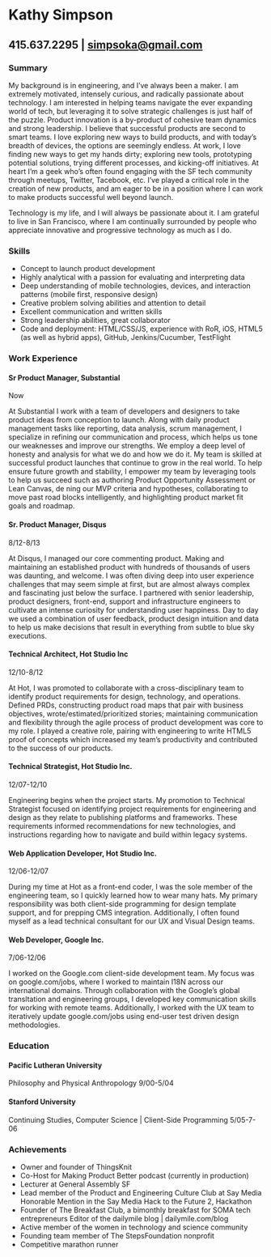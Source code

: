Kathy Simpson
=============
415.637.2295 | simpsoka@gmail.com
--------------------------------------------------------------

### Summary
My background is in engineering, and I’ve always been a maker. I am extremely motivated, intensely curious, and radically passionate about technology.
I am interested in helping teams navigate the ever expanding world of tech, but leveraging it to solve strategic challenges is just half of the puzzle. Product innovation is a by-product of cohesive team dynamics and strong leadership. I believe that successful products are second to smart teams. I love exploring new ways to build products, and with today’s breadth of devices, the options are seemingly endless. At work, I love finding new ways to get my hands dirty; exploring new tools, prototyping potential solutions, trying different processes, and kicking-off initiatives. At heart I’m a geek who’s often found engaging with the SF tech community through meetups, Twitter, Tacebook, etc. I’ve played a critical role in the creation of new products, and am eager to be in a position where I can work to make products successful well beyond launch.

Technology is my life, and I will always be passionate about it. I am grateful to live in San Francisco, where I am continually surrounded by people who appreciate innovative and progressive technology as much as I do.

### Skills

- Concept to launch product development
- Highly analytical with a passion for evaluating and interpreting data
- Deep understanding of mobile technologies, devices, and interaction patterns (mobile first, responsive
design)
- Creative problem solving abilities and attention to detail
- Excellent communication and written skills
- Strong leadership abilities, great collaborator
- Code and deployment: HTML/CSS/JS, experience with RoR, iOS, HTML5 (as well as hybrid apps), GitHub,
Jenkins/Cucumber, TestFlight

### Work Experience

#### Sr Product Manager, Substantial
Now

At Substantial I work with a team of developers and designers to take product ideas from conception to launch. Along with daily product management tasks like reporting, data analysis, scrum management, I specialize in refining our communication and process, which helps us tone our weaknesses and improve our strengths. We employ a deep level of honesty and analysis for what we do and how we do it. My team is skilled at successful product launches that continue to grow in the real world. To help ensure future growth and stability, I empower my team by leveraging tools to help us succeed such as authoring Product Opportunity Assessment or Lean Canvas, de ning our MVP criteria and hypotheses, collaborating to move past road blocks intelligently, and highlighting product market fit goals and roadmap.

#### Sr. Product Manager, Disqus
8/12-8/13

At Disqus, I managed our core commenting product. Making and maintaining an established product with hundreds of thousands of users was daunting, and welcome. I was often diving deep into user experience challenges that may seem simple at first, but are almost always complex and fascinating just below the surface. I partnered with senior leadership, product designers, front-end, support and infrastructure engineers to cultivate an intense curiosity for understanding user happiness. Day to day we used a combination of user feedback, product design intuition and data to help us make decisions that result in everything from subtle to blue sky executions.

#### Technical Architect, Hot Studio Inc
12/10-8/12

At Hot, I was promoted to collaborate with a cross-disciplinary team to identify product requirements for design, technology, and operations. Defined PRDs, constructing product road maps that pair with business objectives, wrote/estimated/prioritized stories; maintaining communication and flexibility through the agile process of product development was core to my role. I played a creative role, pairing with engineering to write HTML5 proof of concepts which increased my team’s productivity and contributed to the success of our products.


#### Technical Strategist, Hot Studio Inc.
12/07-12/10

Engineering begins when the project starts. My promotion to Technical Strategist focused on identifying project requirements for engineering and design as they relate to publishing platforms and frameworks. These requirements informed recommendations for new technologies, and instructions regarding how to navigate and build within legacy systems.

#### Web Application Developer, Hot Studio Inc.
12/06-12/07

During my time at Hot as a front-end coder, I was the sole member of the engineering team, so I quickly learned how to wear many hats. My primary responsibility was both client-side programming for design template support, and for prepping CMS integration. Additionally, I often found myself as a lead technical consultant for our UX and Visual Design teams.

#### Web Developer, Google Inc.
7/06-12/06

I worked on the Google.com client-side development team. My focus was on google.com/jobs, where I worked to maintain I18N across our international domains. Through collaboration with the Google’s global transltation and engineering groups, I developed key communication skills for working with remote teams. Additionally, I worked with the UX team to iteratively update google.com/jobs using end-user test driven design methodologies.


### Education

#### Pacific Lutheran University
Philosophy and Physical Anthropology
9/00-5/04

#### Stanford University
Continuing Studies, Computer Science | Client-Side Programming
5/05-7-06


### Achievements 

- Owner and founder of ThingsKnit
- Co-Host for Making Product Better podcast (currently in production)
- Lecturer at General Assembly SF
- Lead member of the Product and Engineering Culture Club at Say Media Honorable Mention in the Say Media Hack to the Future 2, Hackathon
- Founder of The Breakfast Club, a bimonthly breakfast for SOMA tech entrepreneurs Editor of the dailymile blog | dailymile.com/blog
- Active member of the women in technology and science community
- Founding team member of The StepsFoundation nonprofit
- Competitive marathon runner